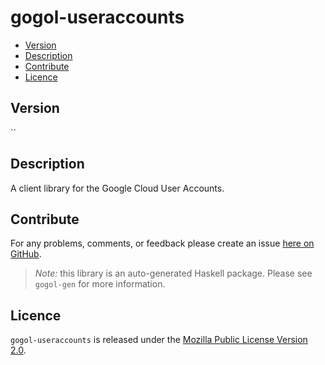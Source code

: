 # gogol-useraccounts

* [Version](#version)
* [Description](#description)
* [Contribute](#contribute)
* [Licence](#licence)


## Version

``


## Description

A client library for the Google Cloud User Accounts.


## Contribute

For any problems, comments, or feedback please create an issue [here on GitHub](https://github.com/brendanhay/gogol/issues).

> _Note:_ this library is an auto-generated Haskell package. Please see `gogol-gen` for more information.


## Licence

`gogol-useraccounts` is released under the [Mozilla Public License Version 2.0](http://www.mozilla.org/MPL/).
